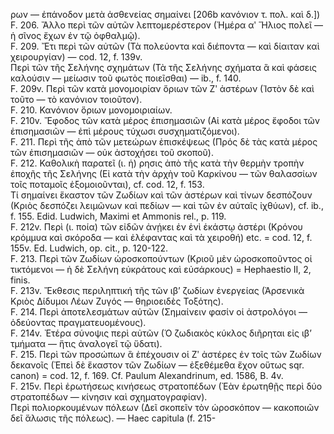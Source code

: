 ρων — ἐπάνοδον μετὰ ἀσθενείας σημαίνει [206b κανόνιον τ. πολ. καὶ δ.])  
F. 206. Ἄλλο περὶ τῶν αὐτῶν λεπτομερέστερον (Ἡμέρα αʹ Ἥλιος πολεῖ — ἡ σῖνος ἔχων ἐν τῷ ὀφθαλμῷ).  
F. 209. Ἔτι περὶ τῶν αὐτῶν (Τὰ πολεύοντα καὶ διέποντα — καὶ δίαιταν καὶ χειρουργίαν) — cod. 12, f. 139v.  
Περὶ τῶν τῆς Σελήνης σχημάτων (Τὰ τῆς Σελήνης σχήματα ἃ καὶ φάσεις καλούσιν — μείωσιν τοῦ φωτὸς ποιεῖσθαι) — ib., f. 140.  
F. 209v. Περὶ τῶν κατὰ μονομοιρίαν ὅριων τῶν Ζʹ ἀστέρων (Ἰστὸν δὲ καὶ τοῦτο — τὸ κανόνιον τοιοῦτον).  
F. 210. Κανόνιον ὅριων μονομοιριαίων.  
F. 210v. Ἔφοδος τῶν κατὰ μέρος ἐπισημασιῶν (Αἱ κατὰ μέρος ἔφοδοι τῶν ἐπισημασιῶν — ἐπὶ μέρους τύχωσι συσχηματιζόμενοι).  
F. 211. Περὶ τῆς ἀπὸ τῶν μετεώρων ἐπισκέψεως (Πρός δὲ τὰς κατὰ μέρος τῶν ἐπισημασιῶν — οὐκ ἀστοχήσει τοῦ σκοποῦ).  
F. 212. Καθολικὴ παρατεῖ (ι. ἡ) ρησις ἀπὸ τῆς κατὰ τὴν θερμὴν τροπὴν ἐποχῆς τῆς Σελήνης (Εἰ κατὰ τὴν ἀρχὴν τοῦ Καρκίνου — τῶν θαλασσίων τοῖς ποταμοῖς ἐξομοιοῦνται), cf. cod. 12, f. 153.  
Τί σημαίνει ἕκαστον τῶν Ζωδίων καὶ τῶν ἀστέρων καὶ τίνων δεσπόζουν (Κριὸς δεσπόζει λειμῶνων καὶ πεδίων — καὶ τῶν ἐν αὐταῖς ἰχθύων), cf. ib., f. 155. Edid. Ludwich, Maximi et Ammonis rel., p. 119.  
F. 212v. Περὶ (ι. ποία) τῶν εἰδῶν ἀνῄκει ἐν ἑνὶ ἑκάστῳ ἀστέρι (Κρόνου κρόμμυα καὶ σκόροδα — καὶ ἐλέφαντας καὶ τὰ χειροθή) etc. = cod. 12, f. 155v. Ed. Ludwich, op. cit., p. 120-122.  
F. 213. Περὶ τῶν Ζωδίων ὡροσκοπούντων (Κριοῦ μὲν ὡροσκοποῦντος οἱ τικτόμενοι — ἡ δὲ Σελήνη εὐκράτους καὶ εὐσάρκους) = Hephaestio II, 2, finis.  
F. 213v. Ἔκθεσις περιληπτική τῆς τῶν ιβ’ ζωδίων ἐνεργείας (Ἀρσενικὰ Κριὸς Δίδυμοι Λέων Ζυγός — θηριοειδὲς Τοξότης).  
F. 214. Περὶ ἀποτελεσμάτων αὐτῶν (Σημαίνειν φασίν οἱ ἀστρολόγοι — ὀδεύοντας πραγματευομένους).  
F. 214v. Ἐτέρα σύνοψις περὶ αὐτῶν (Ὁ ζωδιακὸς κύκλος διῆρηται εἰς ιβ’ τμήματα — ἥτις ἀναλογεῖ τῷ ὕδατι).  
F. 215. Περὶ τῶν προσώπων ἃ ἐπέχουσιν οἱ Ζʹ ἀστέρες ἐν τοῖς τῶν Ζωδίων δεκανοῖς (Ἐπεὶ δὲ ἕκαστον τῶν Ζωδίων — ἐξεθέμεθα ἔχον οὕτως sqr. canon) = cod. 12, f. 169. Cf. Paulum Alexandrinum, ed. 1586, B. 4v.  
F. 215v. Περὶ ἐρωτήσεως κινήσεως στρατοπέδων (Ἐὰν ἐρωτηθῇς περὶ δύο στρατοπέδων — κίνησιν καὶ σχηματογραφίαν).  
Περὶ πολιορκουμένων πόλεων (Δεῖ σκοπεῖν τὸν ὡροσκόπον — κακοποιῶν δεῖ ἅλωσις τῆς πόλεως). — Haec capitula (f. 215-